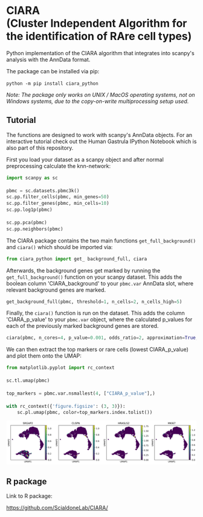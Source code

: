 # CIARA <br /> (Cluster Independent Algorithm for the identification of RAre cell types)

Python implementation of the CIARA algorithm that integrates into scanpy's analysis with the AnnData format.

The package can be installed via pip:

`python -m pip install ciara_python`

*Note: The package only works on UNIX / MacOS operating systems, not on Windows systems, due to the copy-on-write multiprocessing setup used.*

## Tutorial

The functions are designed to work with scanpy's AnnData objects. For an interactive tutorial check out the Human Gastrula IPython Notebook which is also part of this repository.

First you load your dataset as a scanpy object and after normal preprocessing calculate the knn-network:

```python
import scanpy as sc

pbmc = sc.datasets.pbmc3k()
sc.pp.filter_cells(pbmc, min_genes=50)
sc.pp.filter_genes(pbmc, min_cells=10)
sc.pp.log1p(pbmc)

sc.pp.pca(pbmc)
sc.pp.neighbors(pbmc)
```

The CIARA package contains the two main functions `get_full_background()` and `ciara()` which should be imported via:

```python
from ciara_python import get_ background_full, ciara
```

Afterwards, the background genes get marked by running the `get_full_background()` function on your scanpy dataset. This adds the boolean column 'CIARA_background' to your `pbmc.var` AnnData slot, where relevant background genes are marked.

```python
get_background_full(pbmc, threshold=1, n_cells=2, n_cells_high=5)
```

Finally, the `ciara()` function is run on the dataset. This adds the column 'CIARA_p_value' to your `pbmc.var` object, where the calculated p_values for each of the previously marked background genes are stored.

```python
ciara(pbmc, n_cores=4, p_value=0.001, odds_ratio=2, approximation=True, local_region=1)
```

We can then extract the top markers or rare cells (lowest CIARA_p_value) and plot them onto the UMAP:

```python
from matplotlib.pyplot import rc_context

sc.tl.umap(pbmc)

top_markers = pbmc.var.nsmallest(4, ["CIARA_p_value"],)

with rc_context({'figure.figsize': (3, 3)}):
    sc.pl.umap(pbmc, color=top_markers.index.tolist())
```

![UMAP of top 4 rare cell type markers for PBMCs](/figures/umap_CIARA_PBMCs.svg)

## R package

Link to R package:

https://github.com/ScialdoneLab/CIARA/
